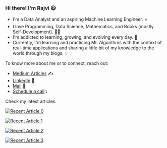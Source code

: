 ### Hi there! I'm Rajvi :smiley:


- I'm a Data Analyst and an aspiring Machine Learning Engineer. ⭐
- I love Programming, Data Science, Mathematics, and Books (mostly Self-Development). :woman_scientist:
- I'm addicted to learning, growing, and evolving every day. 🌱 
- Currently, I'm learning and practicing ML Algorithms with the context of real-time applications and sharing a little bit of my knowledge to the world through my blogs. :bulb:

To know more about me or to connect, reach out: 
- [Medium Articles](https://medium.com/@rajviishah) :writing_hand: 
- [LinkedIn](https://www.linkedin.com/in/rajviishah/) 📇
- [Mail](mailto:rajvishah2309@gmail.com) :e-mail:
- [Schedule a call](https://calendly.com/rajvishah/quick-chat-with-rajvi) 📞

Check my latest articles: 

<a target="_blank" href="https://github-readme-medium-recent-article.vercel.app/medium/@rajviishah/0"><img src="https://github-readme-medium-recent-article.vercel.app/medium/@rajviishah/0" alt="Recent Article 0">

<a target="_blank" href="https://github-readme-medium-recent-article.vercel.app/medium/@rajviishah/1"><img src="https://github-readme-medium-recent-article.vercel.app/medium/@rajviishah/1" alt="Recent Article 1">
  
<a target="_blank" href="https://github-readme-medium-recent-article.vercel.app/medium/@rajviishah/2"><img src="https://github-readme-medium-recent-article.vercel.app/medium/@rajviishah/2" alt="Recent Article 2">
  
<a target="_blank" href="https://github-readme-medium-recent-article.vercel.app/medium/@rajviishah/3"><img src="https://github-readme-medium-recent-article.vercel.app/medium/@rajviishah/3" alt="Recent Article 3">






